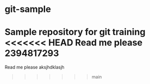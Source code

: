 # git-sample
Sample repository for git training
<<<<<<< HEAD
Read me please 2394817293
=======
Read me please aksjhdklasjh
>>>>>>> main
